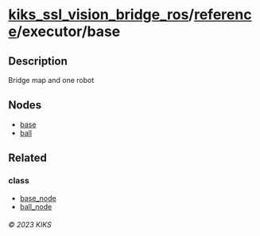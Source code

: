 # [kiks_ssl_vision_bridge_ros](../../../README.md)/[reference](../index.md)/executor/base

## Description
Bridge map and one robot

## Nodes
- [base](../node/base.md)
- [ball](../node/ball.md)

## Related

### class
- [base_node](../class/base_node.md)
- [ball_node](../class/ball_node.md)

###### &copy; 2023 KIKS